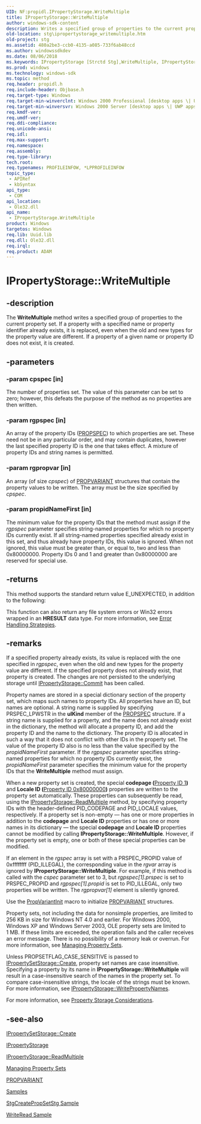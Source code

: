 ```yaml
---
UID: NF:propidl.IPropertyStorage.WriteMultiple
title: IPropertyStorage::WriteMultiple
author: windows-sdk-content
description: Writes a specified group of properties to the current property set.
old-location: stg\ipropertystorage_writemultiple.htm
old-project: stg
ms.assetid: 480a2be3-ccb0-4135-a085-733f6ab48ccd
ms.author: windowssdkdev
ms.date: 08/06/2018
ms.keywords: IPropertyStorage [Strctd Stg],WriteMultiple, IPropertyStorage interface [Structured Storage],WriteMultiple method, IPropertyStorage.WriteMultiple, IPropertyStorage::WriteMultiple, WriteMultiple, WriteMultiple method [Structured Storage], WriteMultiple method [Structured Storage],IPropertyStorage interface, _stg_ipropertystorage_writemultiple, propidl/IPropertyStorage::WriteMultiple, stg.ipropertystorage_writemultiple
ms.prod: windows
ms.technology: windows-sdk
ms.topic: method
req.header: propidl.h
req.include-header: Objbase.h
req.target-type: Windows
req.target-min-winverclnt: Windows 2000 Professional [desktop apps \| UWP apps]
req.target-min-winversvr: Windows 2000 Server [desktop apps \| UWP apps]
req.kmdf-ver: 
req.umdf-ver: 
req.ddi-compliance: 
req.unicode-ansi: 
req.idl: 
req.max-support: 
req.namespace: 
req.assembly: 
req.type-library: 
tech.root: 
req.typenames: PROFILEINFOW, *LPPROFILEINFOW
topic_type:
 - APIRef
 - kbSyntax
api_type:
 - COM
api_location:
 - Ole32.dll
api_name:
 - IPropertyStorage.WriteMultiple
product: Windows
targetos: Windows
req.lib: Uuid.lib
req.dll: Ole32.dll
req.irql: 
req.product: ADAM
---
```


# IPropertyStorage::WriteMultiple


## -description


The 
<b>WriteMultiple</b> method 
			writes a specified group of properties to the current property set. If a property with a specified name or property identifier already exists, it is replaced, even when the old and new types for the property value are different. If a property of a given name or property ID does not exist, it is created.


## -parameters




### -param cpspec [in]

The number of properties set. The value of this parameter can be set to zero; however, this defeats the purpose of the method as no properties are then written.


### -param rgpspec [in]

An array of the property IDs (<a href="https://msdn.microsoft.com/5bb3b9c6-ab82-498c-94f9-13a9ffa7452b">PROPSPEC</a>) to which properties are set. These need not be in any particular order, and may contain duplicates, however the last specified property ID is the one that takes effect. A mixture of property IDs and string names is permitted.


### -param rgpropvar [in]

An array (of size <i>cpspec</i>) of 
<a href="https://msdn.microsoft.com/e86cc279-826d-4767-8d96-fc8280060ea1">PROPVARIANT</a> structures that contain the property values to be written. The array must be the size specified by <i>cpspec</i>.


### -param propidNameFirst [in]

The minimum value for the property IDs that the method must assign if the <i>rgpspec</i> parameter specifies string-named properties for which no property IDs currently exist. If all string-named properties specified already exist in this set, and thus already have property IDs, this value is ignored. When not ignored, this value must be greater than, or equal to, two and less than 0x80000000. Property IDs 0 and 1 and greater than 0x80000000 are reserved for special use.


## -returns



This method supports the standard return value E_UNEXPECTED, in addition to the following:

This function can also return any file system errors or Win32 errors wrapped in an <b>HRESULT</b> data type. For more information, see 
<a href="https://msdn.microsoft.com/en-us/library/ms688560(v=VS.85).aspx">Error Handling Strategies</a>.




## -remarks



If a specified property already exists, its value is replaced with the one specified in <i>rgpspec</i>, even when the old and new types for the property value are different. If the specified property does not already exist, that property is created. The changes are not persisted to the underlying storage until <a href="https://msdn.microsoft.com/00efae8b-023e-425d-b7cd-c40c17d7948e">IPropertyStorage::Commit</a> has been called.

Property names are stored in a special dictionary section of the property set, which maps such names to property IDs. All properties have an ID, but names are optional. A string name is supplied by specifying PRSPEC_LPWSTR in the <b>ulKind</b> member of the 
<a href="https://msdn.microsoft.com/5bb3b9c6-ab82-498c-94f9-13a9ffa7452b">PROPSPEC</a> structure. If a string name is supplied for a property, and the name does not already exist in the dictionary, the method will allocate a property ID, and add the property ID and the name to the dictionary. The property ID is allocated in such a way that it does not conflict with other IDs in the property set. The value of the property ID also is no less than the value specified by the <i>propidNameFirst</i> parameter. If the <i>rgpspec</i> parameter specifies string-named properties for which no property IDs currently exist, the <i>propidNameFirst</i> parameter specifies the minimum value for the property IDs that the 
<b>WriteMultiple</b> method must assign.

When a new property set is created, the special <b>codepage (</b><a href="https://msdn.microsoft.com/">Property ID 1</a><b>)</b> and <b>Locale ID (</b><a href="https://msdn.microsoft.com/">Property ID 0x80000000</a><b>)</b> properties are written to the property set automatically. These properties can subsequently be read, using the <a href="https://msdn.microsoft.com/a3d708fe-53af-4f1b-94ac-edc40d59a034">IPropertyStorage::ReadMultiple</a> method, by specifying property IDs with the header-defined PID_CODEPAGE and PID_LOCALE values, respectively. If a property set is non-empty — has one or more properties in addition to the <b>codepage</b> and <b>Locale ID</b> properties or has one or more names in its dictionary — the special <b>codepage</b> and <b>Locale ID</b> properties cannot be modified by calling <b>IPropertyStorage::WriteMultiple</b>. However, if the property set is empty, one or both of these special properties can be modified.

If an element in the <i>rgspec</i> array is set with a PRSPEC_PROPID value of 0xffffffff (PID_ILLEGAL), the corresponding value in the <i>rgvar</i> array is ignored by <b>IPropertyStorage::WriteMultiple</b>. For example, if this method is called with the <i>cspec</i> parameter set to 3, but <i>rgpspec[1].prspec</i> is set to PRSPEC_PROPID and <i>rgpspec[1].propid</i> is set to PID_ILLEGAL, only two properties will be written. The <i>rgpropvar[1]</i> element is silently ignored.

Use the 
<a href="https://msdn.microsoft.com/8c1bf6ac-2b15-4a05-8cb9-a07d1437017c">PropVariantInit</a> macro to initialize 
<a href="https://msdn.microsoft.com/e86cc279-826d-4767-8d96-fc8280060ea1">PROPVARIANT</a> structures.

Property sets, not including the data for nonsimple properties, are limited to 256 KB in size for Windows NT 4.0 and earlier. For Windows 2000, Windows XP and Windows Server 2003, OLE property sets are limited to 1 MB.  If these limits are exceeded, the operation fails and the caller receives an error message. There is no possibility of a memory leak or overrun. For more information, see 
<a href="https://msdn.microsoft.com/19ff2751-87f3-43d8-9307-ce2dd399f694">Managing Property Sets</a>.

Unless PROPSETFLAG_CASE_SENSITIVE is passed to <a href="https://msdn.microsoft.com/9307788d-bce6-4025-8043-8b68e874a62b">IPropertySetStorage::Create</a>, property set names are case insensitive. Specifying a property by its name in <b>IPropertyStorage::WriteMultiple</b> will result in a case-insensitive search of the names in the property set. To compare case-insensitive strings, the locale of the strings must be known. For more information, see 
<a href="https://msdn.microsoft.com/3612bf29-344a-4389-bd3b-56b9fa297362">IPropertyStorage::WritePropertyNames</a>.

For more information, see 
<a href="https://msdn.microsoft.com/7540966f-a3b2-46c9-9e04-b15133a517eb">Property Storage Considerations</a>.




## -see-also




<a href="https://msdn.microsoft.com/9307788d-bce6-4025-8043-8b68e874a62b">IPropertySetStorage::Create</a>



<a href="https://msdn.microsoft.com/c021f695-db54-4861-9f30-35a81d2dccd5">IPropertyStorage</a>



<a href="https://msdn.microsoft.com/a3d708fe-53af-4f1b-94ac-edc40d59a034">IPropertyStorage::ReadMultiple</a>



<a href="https://msdn.microsoft.com/19ff2751-87f3-43d8-9307-ce2dd399f694">Managing Property Sets</a>



<a href="https://msdn.microsoft.com/e86cc279-826d-4767-8d96-fc8280060ea1">PROPVARIANT</a>



<a href="https://msdn.microsoft.com/0c48da47-b718-48fe-8ad0-39686bb83283">Samples</a>



<a href="https://msdn.microsoft.com/f0d0664a-2cfd-4eb0-b1d5-47d1545394fd">StgCreatePropSetStg Sample</a>



<a href="https://msdn.microsoft.com/c5807dd9-2928-497b-9446-729dcaeebc8a">WriteRead Sample</a>
 

 

